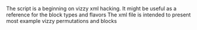 The script is a beginning on vizzy xml hacking. It might be useful as a reference for the block types and flavors
The xml file is intended to present most example vizzy permutations and blocks
